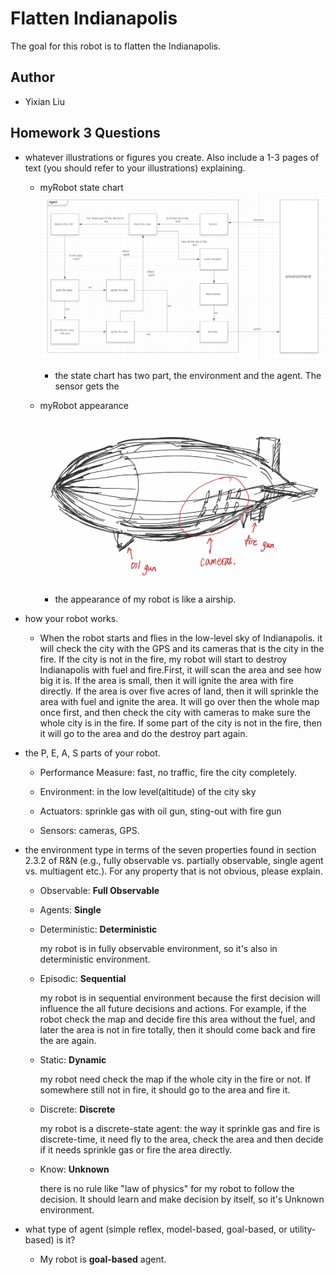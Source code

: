 # Flatten Indianapolis

The goal for this robot is to flatten the Indianapolis. 


## Author

- Yixian Liu


## Homework 3 Questions

- whatever illustrations or figures you create. Also include a 1-3 pages of text 
  (you should refer to your illustrations) explaining.
  
  - myRobot state chart
   ![myRobot](https://github.com/YixianLiu97/2020springAI/blob/master/myRobot.png)
   
     - the state chart has two part, the environment and the agent. The sensor gets the 
     
  
   
  - myRobot appearance
   ![myRobotPic](https://github.com/YixianLiu97/2020springAI/blob/master/myRobotPic.jpeg)
   
     - the appearance of my robot is like a airship.
        
    
- how your robot works.

    - When the robot starts and flies in the low-level sky of Indianapolis. it will check 
    the city with the GPS and its cameras that is the city in the fire. If the city is not 
    in the fire, my robot will start to destroy Indianapolis with fuel and fire.First, it 
    will scan the area and see how big it is. If the area is small, then it will ignite the 
    area with fire directly. If the area is over five acres of land, then it will sprinkle 
    the area with fuel and ignite the area. It will go over then the whole map once first, 
    and then check the city with cameras to make sure the whole city is in the fire. If some 
    part of the city is not in the fire, then it will go to the area and do the destroy part 
    again.

- the P, E, A, S parts of your robot.

    - Performance Measure: fast, no traffic, fire the city completely.
    
    - Environment: in the low level(altitude) of the city sky
    
    - Actuators: sprinkle gas with oil gun, sting-out with fire gun
    
    - Sensors: cameras, GPS.



- the environment type in terms of the seven properties found in section 2.3.2 of R&N 
  (e.g., fully observable vs. partially observable, single agent vs. multiagent etc.). 
  For any property that is not obvious, please explain.
  
   - Observable: **Full Observable**
   
   - Agents: **Single**
   
   - Deterministic: **Deterministic**
   
        my robot is in fully observable environment, so it's also in deterministic 
        environment.
   
   - Episodic: **Sequential**
   
        my robot is in sequential environment because the first decision will influence 
        the all future decisions and actions. For example, if the robot check the map and
        decide fire this area without the fuel, and later the area is not in fire totally,
        then it should come back and fire the are again.
   
   - Static: **Dynamic**
   
        my robot need check the map if the whole city in the fire or not. If somewhere still
        not in fire, it should go to the area and fire it.
   
   - Discrete: **Discrete**
   
        my robot is a discrete-state agent: the way it sprinkle gas and fire is discrete-time,
        it need fly to the area, check the area and then decide if it needs sprinkle gas or 
        fire the area directly.
   
   - Know: **Unknown**
   
        there is no rule like "law of physics" for my robot to follow the decision. It should
        learn and make decision by itself, so it's Unknown environment.
  
  
  
- what type of agent (simple reflex, model-based, goal-based, or utility-based) is it? 

   - My robot is **goal-based** agent. 